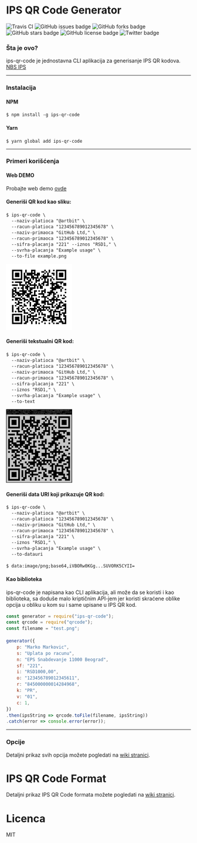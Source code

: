 # IPS QR Code Generator
![Travis CI](https://img.shields.io/travis/artbit/ips-qr-code/master)
![GitHub issues badge](https://img.shields.io/github/issues/ArtBIT/ips-qr-code)
![GitHub forks badge](https://img.shields.io/github/forks/ArtBIT/ips-qr-code)
![GitHub stars badge](https://img.shields.io/github/stars/ArtBIT/ips-qr-code)
![GitHub license badge](https://img.shields.io/github/license/ArtBIT/ips-qr-code)
![Twitter badge](https://img.shields.io/twitter/url?url=https%3A%2F%2Fgithub.com%2FArtBIT%2Fips-qr-code)


### Šta je ovo?
ips-qr-code je jednostavna CLI aplikacija za generisanje IPS QR kodova. [NBS IPS](https://web.archive.org/web/20200929100311/https://www.nbs.rs/sr/ciljevi-i-funkcije/platni-sistem/nbs-operator/ips-nbs/index.html)

---

### Instalacija

#### NPM

    $ npm install -g ips-qr-code
    
#### Yarn

    $ yarn global add ips-qr-code

---

### Primeri korišćenja

#### Web DEMO

Probajte web demo [ovde](https://artbit.github.io/ips-qr-code/)

#### Generiši QR kod kao sliku:

    $ ips-qr-code \
      --naziv-platioca "@artbit" \
      --racun-platioca "123456789012345678" \
      --naziv-primaoca "GitHub Ltd," \
      --racun-primaoca "123456789012345678" \
      --sifra-placanja "221" --iznos "RSD1," \
      --svrha-placanja "Example usage" \
      --to-file example.png
      
![Primer IPS QR koda](/images/example.png)

#### Generiši tekstualni QR kod:

    $ ips-qr-code \
      --naziv-platioca "@artbit" \
      --racun-platioca "123456789012345678" \
      --naziv-primaoca "GitHub Ltd," \
      --racun-primaoca "123456789012345678" \
      --sifra-placanja "221" \
      --iznos "RSD1," \
      --svrha-placanja "Example usage" \
      --to-text
      
<img src="/images/example.terminal.png" width="180" height="200" alt="Primer IPS QR koda" />

#### Generiši data URI koji prikazuje QR kod:

    $ ips-qr-code \
      --naziv-platioca "@artbit" \
      --racun-platioca "123456789012345678" \
      --naziv-primaoca "GitHub Ltd," \
      --racun-primaoca "123456789012345678" \
      --sifra-placanja "221" \
      --iznos "RSD1," \
      --svrha-placanja "Example usage" \
      --to-datauri
      
    $ data:image/png;base64,iVBORw0KGg...SUVORK5CYII=


#### Kao biblioteka

ips-qr-code je napisana kao CLI aplikacija, ali može da se koristi i kao biblioteka, sa doduše malo kriptičnim API-jem jer koristi skraćene oblike opcija u obliku u kom su i same upisane u IPS QR kod.

```js
const generator = require("ips-qr-code");
const qrcode = require("qrcode");
const filename = "test.png";

generator({
    p: "Marko Markovic",
    s: "Uplata po racunu",
    n: "EPS Snabdevanje 11000 Beograd",
    sf: "221",
    i: "RSD1000,00",
    o: "123456789012345611",
    r: "845000000014284968",
    k: "PR",
    v: "01",
    c: 1,
})
.then(ipsString => qrcode.toFile(filename, ipsString))
.catch(error => console.error(error));
```

---

### Opcije

Detaljni prikaz svih opcija možete pogledati na [wiki stranici](https://github.com/ArtBIT/ips-qr-code/wiki/Detaljan-prikaz-parametara).


# IPS QR Code Format

Detaljni prikaz IPS QR Code formata možete pogledati na [wiki stranici](https://github.com/ArtBIT/ips-qr-code/wiki/IPS-QR-Code-Format).

# Licenca
MIT
